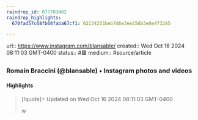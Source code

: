 ```yaml
---
raindrop_id: 877783402
raindrop_highlights:
  670fad57c68fb60faba67cf1: 02134253beb7d6e3ee256b3e0e473285

---
```


url:: https://www.instagram.com/blansable/
created:: Wed Oct 16 2024 08:11:03 GMT-0400
status:: #🟥
medium:: #source/article


### Romain Braccini (@blansable) • Instagram photos and videos



#### Highlights

> [!quote]+ Updated on Wed Oct 16 2024 08:11:03 GMT-0400
>
> w
